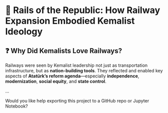 # 🚂 Rails of the Republic: How Railway Expansion Embodied Kemalist Ideology

## ❓ Why Did Kemalists Love Railways?

Railways were seen by Kemalist leadership not just as transportation infrastructure, but as **nation-building tools**. They reflected and enabled key aspects of **Atatürk’s reform agenda**—especially **independence**, **modernization**, **social equity**, and **state control**.

...

Would you like help exporting this project to a GitHub repo or Jupyter Notebook?
